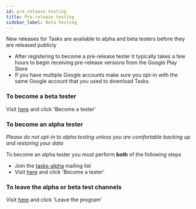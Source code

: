 ```yaml
---
id: pre_release_testing
title: Pre-release testing
sidebar_label: Beta testing
---
```


New releases for Tasks are available to alpha and beta testers before they are released publicly

* After registering to become a pre-release tester it typically takes a few hours to begin receiving pre-release versions from the Google Play Store
* If you have multiple Google accounts make sure you opt-in with the same Google account that you used to download Tasks

### To become a beta tester

Visit [here](https://play.google.com/apps/testing/org.tasks) and click 'Become a tester'

### To become an alpha tester

_Please do not opt-in to alpha testing unless you are comfortable backing up and restoring your data_

To become an alpha tester you must perform **both** of the following steps

* Join the [tasks-alpha](https://groups.google.com/forum/#!forum/tasks-alpha) mailing list
* Visit [here](https://play.google.com/apps/testing/org.tasks) and click 'Become a tester'

### To leave the alpha or beta test channels

Visit [here](https://play.google.com/apps/testing/org.tasks) and click 'Leave the program'